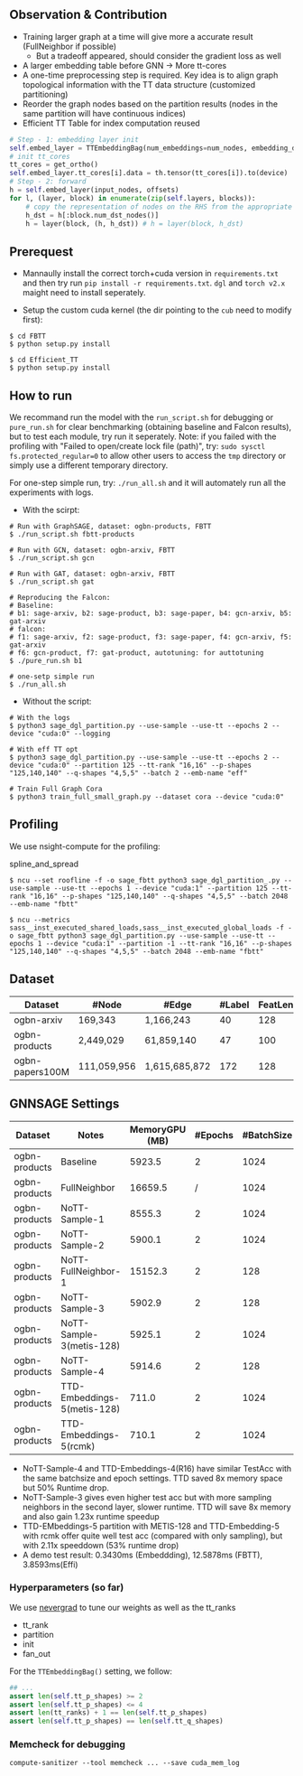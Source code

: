 ## Observation & Contribution

- Training larger graph at a time will give more a accurate result (FullNeighbor if possible)
  - But a tradeoff appeared, should consider the gradient loss as well
- A larger embedding table before GNN -> More tt-cores
- A one-time preprocessing step is required. Key idea is to align graph topological information with the TT data structure (customized partitioning)
- Reorder the graph nodes based on the partition results (nodes in the same partition will have continuous indices)
- Efficient TT Table for index computation reused

```python
# Step - 1: embedding layer init
self.embed_layer = TTEmbeddingBag(num_embeddings=num_nodes, embedding_dim=in_feats)
# init tt_cores
tt_cores = get_ortho()
self.embed_layer.tt_cores[i].data = th.tensor(tt_cores[i]).to(device)
# Step - 2: forward 
h = self.embed_layer(input_nodes, offsets)
for l, (layer, block) in enumerate(zip(self.layers, blocks)):
    # copy the representation of nodes on the RHS from the appropriate nodes on the LHS.
    h_dst = h[:block.num_dst_nodes()]
    h = layer(block, (h, h_dst)) # h = layer(block, h_dst)
```

## Prerequest

- Mannaully install the correct torch+cuda version in `requirements.txt` and then try run `pip install -r requirements.txt`. `dgl` and `torch v2.x` maight need to install seperately.

- Setup the custom cuda kernel (the dir pointing to the `cub` need to modify first):
```shell
$ cd FBTT
$ python setup.py install

$ cd Efficient_TT
$ python setup.py install
```

## How to run

We recommand run the model with the `run_script.sh` for debugging or `pure_run.sh` for clear benchmarking (obtaining baseline and Falcon results), but to test each module, try run it seperately. Note: if you failed with the profiling with "Failed to open/create lock file (path)", try: `sudo sysctl fs.protected_regular=0` to allow other users to access the `tmp` directory or simply use a different temporary directory. 

For one-step simple run, try: `./run_all.sh` and it will automately run all the experiments with logs.

- With the scirpt:
```shell
# Run with GraphSAGE, dataset: ogbn-products, FBTT
$ ./run_script.sh fbtt-products

# Run with GCN, dataset: ogbn-arxiv, FBTT
$ ./run_script.sh gcn

# Run with GAT, dataset: ogbn-arxiv, FBTT
$ ./run_script.sh gat

# Reproducing the Falcon: 
# Baseline:
# b1: sage-arxiv, b2: sage-product, b3: sage-paper, b4: gcn-arxiv, b5: gat-arxiv
# falcon:
# f1: sage-arxiv, f2: sage-product, f3: sage-paper, f4: gcn-arxiv, f5: gat-arxiv
# f6: gcn-product, f7: gat-product, autotuning: for auttotuning
$ ./pure_run.sh b1

# one-setp simple run
$ ./run_all.sh
```

- Without the script:
```
# With the logs
$ python3 sage_dgl_partition.py --use-sample --use-tt --epochs 2 --device "cuda:0" --logging

# With eff TT opt
$ python3 sage_dgl_partition.py --use-sample --use-tt --epochs 2 --device "cuda:0" --partition 125 --tt-rank "16,16" --p-shapes "125,140,140" --q-shapes "4,5,5" --batch 2 --emb-name "eff"

# Train Full Graph Cora
$ python3 train_full_small_graph.py --dataset cora --device "cuda:0" 
```

## Profiling

We use nsight-compute for the profiling:

spline_and_spread

```shell
$ ncu --set roofline -f -o sage_fbtt python3 sage_dgl_partition_.py --use-sample --use-tt --epochs 1 --device "cuda:1" --partition 125 --tt-rank "16,16" --p-shapes "125,140,140" --q-shapes "4,5,5" --batch 2048 --emb-name "fbtt"

$ ncu --metrics sass__inst_executed_shared_loads,sass__inst_executed_global_loads -f -o sage_fbtt python3 sage_dgl_partition.py --use-sample --use-tt --epochs 1 --device "cuda:1" --partition -1 --tt-rank "16,16" --p-shapes "125,140,140" --q-shapes "4,5,5" --batch 2048 --emb-name "fbtt"

```


## Dataset

| Dataset | #Node  |  #Edge | #Label  |  FeatLen |
|---|---|---|---|---|
| ogbn-arxiv | 169,343 | 1,166,243 | 40 | 128 |
| ogbn-products | 2,449,029 |  61,859,140	| 47 | 100 |
| ogbn-papers100M | 111,059,956 | 1,615,685,872 | 172 | 128 |

## GNNSAGE Settings

| Dataset | Notes | MemoryGPU (MB) | #Epochs | #BatchSize | TestAcc (%) | SamplingSize | Runtime (s) |
|---|---|---|---|---|---|---|---|
| ogbn-products | Baseline | 5923.5 | 2 | 1024 | 70.46% | [5, 10, 15] | 26.88 |
| ogbn-products | FullNeighbor | 16659.5 | / | 1024 | / | / | / |
| ogbn-products | NoTT-Sample-1 | 8555.3 | 2 | 1024 | 74.49% | [30, 50, 100] | 481.74 |
| ogbn-products | NoTT-Sample-2 | 5900.1 | 2 | 1024 | 29.52% | [1, 1, 1] | 20.21 |
| ogbn-products | NoTT-FullNeighbor-1 | 15152.3 | 2 | 128 | 72.09% | / | 13118.90 |
| ogbn-products | NoTT-Sample-3 | 5902.9 | 2 | 128 | 70.99% | [5, 10, 15] | 66.33 |
| ogbn-products | NoTT-Sample-3(metis-128) | 5925.1 | 2 | 1024 | 72.11% | [5, 10, 15] | 33.10 |
| ogbn-products | NoTT-Sample-4 | 5914.6 | 2 | 128 | 68.7% | [5, 5, 10] | 26.39 |
| ogbn-products | TTD-Embeddings-5(metis-128) | 711.0 | 2 | 1024 | 69.34% | [5, 10, 15] | 56.89 | **
| ogbn-products | TTD-Embeddings-5(rcmk) | 710.1 | 2 | 1024 | 71.47% | [5, 10, 15] | 58.14 | **

- NoTT-Sample-4 and TTD-Embeddings-4(R16) have similar TestAcc with the same batchsize and epoch settings. TTD saved 8x memory space but 50% Runtime drop.
- NoTT-Sample-3 gives even higher test acc but with more sampling neighbors in the second layer, slower runtime. TTD will save 8x memory and also gain 1.23x runtime speedup
- TTD-EMbeddings-5 partition with METIS-128 and TTD-Embedding-5 with rcmk offer quite well test acc (compared with only sampling), but with 2.11x speeddown (53% runtime drop)
- A demo test result: 0.3430ms (Embeddding), 12.5878ms (FBTT), 3.8593ms(Effi) 


### Hyperparameters (so far)

We use [nevergrad](https://github.com/facebookresearch/nevergrad/tree/main?tab=readme-ov-file) to tune our weights as well as the tt_ranks

- tt_rank
- partition
- init
- fan_out

For the `TTEmbeddingBag()` setting, we follow:
```python
## ...
assert len(self.tt_p_shapes) >= 2
assert len(self.tt_p_shapes) <= 4
assert len(tt_ranks) + 1 == len(self.tt_p_shapes)
assert len(self.tt_p_shapes) == len(self.tt_q_shapes)
```

### Memcheck for debugging

```
compute-sanitizer --tool memcheck ... --save cuda_mem_log
```